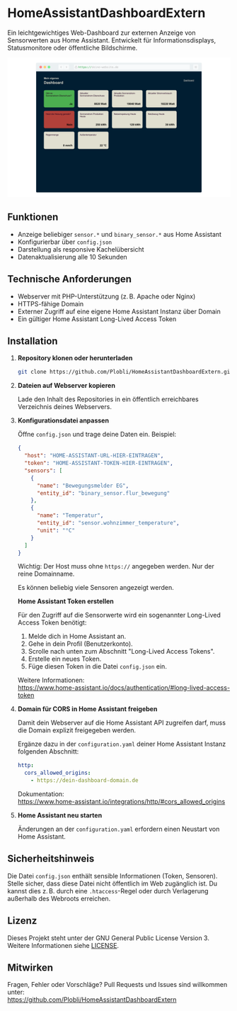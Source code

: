 # HomeAssistantDashboardExtern

Ein leichtgewichtiges Web-Dashboard zur externen Anzeige von Sensorwerten aus Home Assistant. Entwickelt für Informationsdisplays, Statusmonitore oder öffentliche Bildschirme.

![screenshot-website](https://github.com/Plobli/HomeAssistantDashboardExtern/blob/main/screenshot.png)

## Funktionen

- Anzeige beliebiger `sensor.*` und `binary_sensor.*` aus Home Assistant
- Konfigurierbar über `config.json`
- Darstellung als responsive Kachelübersicht
- Datenaktualisierung alle 10 Sekunden

## Technische Anforderungen

- Webserver mit PHP-Unterstützung (z. B. Apache oder Nginx)
- HTTPS-fähige Domain
- Externer Zugriff auf eine eigene Home Assistant Instanz über Domain
- Ein gültiger Home Assistant Long-Lived Access Token

## Installation

1. **Repository klonen oder herunterladen**

   ```bash
   git clone https://github.com/Plobli/HomeAssistantDashboardExtern.git
   ```

2. **Dateien auf Webserver kopieren**

   Lade den Inhalt des Repositories in ein öffentlich erreichbares Verzeichnis deines Webservers.

3. **Konfigurationsdatei anpassen**

   Öffne `config.json` und trage deine Daten ein. Beispiel:

   ```json
   {
     "host": "HOME-ASSISTANT-URL-HIER-EINTRAGEN",
     "token": "HOME-ASSISTANT-TOKEN-HIER-EINTRAGEN",
     "sensors": [
       {
         "name": "Bewegungsmelder EG",
         "entity_id": "binary_sensor.flur_bewegung"
       },
       {
         "name": "Temperatur",
         "entity_id": "sensor.wohnzimmer_temperature",
         "unit": "°C"
       }
     ]
   }
   ```
   Wichtig: Der Host muss ohne `https://` angegeben werden. Nur der reine Domainname.

   Es können beliebig viele Sensoren angezeigt werden.

   **Home Assistant Token erstellen**

   Für den Zugriff auf die Sensorwerte wird ein sogenannter Long-Lived Access Token benötigt:
   
   1. Melde dich in Home Assistant an.
   2. Gehe in dein Profil (Benutzerkonto).
   3. Scrolle nach unten zum Abschnitt "Long-Lived Access Tokens".
   4. Erstelle ein neues Token.
   5. Füge diesen Token in die Datei `config.json` ein.
   
   Weitere Informationen:  
   https://www.home-assistant.io/docs/authentication/#long-lived-access-token

5. **Domain für CORS in Home Assistant freigeben**

   Damit dein Webserver auf die Home Assistant API zugreifen darf, muss die Domain explizit freigegeben werden.

   Ergänze dazu in der `configuration.yaml` deiner Home Assistant Instanz folgenden Abschnitt:

   ```yaml
   http:
     cors_allowed_origins:
       - https://dein-dashboard-domain.de
   ```

   Dokumentation:  
   https://www.home-assistant.io/integrations/http/#cors_allowed_origins

6. **Home Assistant neu starten**

   Änderungen an der `configuration.yaml` erfordern einen Neustart von Home Assistant.

## Sicherheitshinweis

Die Datei `config.json` enthält sensible Informationen (Token, Sensoren). Stelle sicher, dass diese Datei nicht öffentlich im Web zugänglich ist. Du kannst dies z. B. durch eine `.htaccess`-Regel oder durch Verlagerung außerhalb des Webroots erreichen.

## Lizenz

Dieses Projekt steht unter der GNU General Public License Version 3. Weitere Informationen siehe [LICENSE](LICENSE).

## Mitwirken

Fragen, Fehler oder Vorschläge? Pull Requests und Issues sind willkommen unter:  
https://github.com/Plobli/HomeAssistantDashboardExtern
